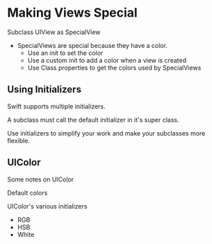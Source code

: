# Making Views Special

Subclass UIView as SpecialView

- SpecialViews are special because they have a color.
  - Use an init to set the color
  - Use a custom init to add a color when a view is created
  - Use Class properties to get the colors used by SpecialViews

## Using Initializers

Swift supports multiple initializers.

A subclass must call the default initializer in it's super class.

Use initializers to simplify your work and make your subclasses more flexible.

## UIColor

Some notes on UIColor

Default colors

UIColor's various initializers

- RGB
- HSB
- White

## 
